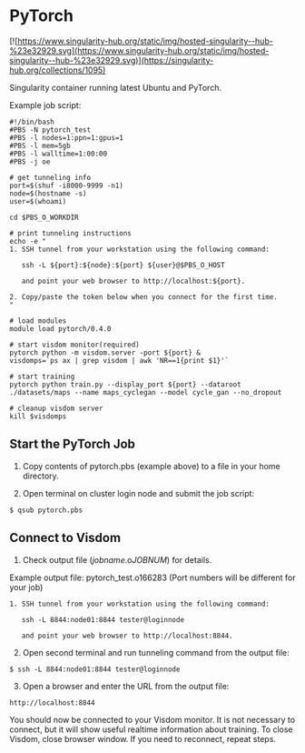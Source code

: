 # PyTorch
[![https://www.singularity-hub.org/static/img/hosted-singularity--hub-%23e32929.svg](https://www.singularity-hub.org/static/img/hosted-singularity--hub-%23e32929.svg)](https://singularity-hub.org/collections/1095)

Singularity container running latest Ubuntu and PyTorch.

Example job script:
```
#!/bin/bash
#PBS -N pytorch_test
#PBS -l nodes=1:ppn=1:gpus=1
#PBS -l mem=5gb
#PBS -l walltime=1:00:00
#PBS -j oe

# get tunneling info
port=$(shuf -i8000-9999 -n1)
node=$(hostname -s)
user=$(whoami)

cd $PBS_O_WORKDIR

# print tunneling instructions
echo -e "
1. SSH tunnel from your workstation using the following command:
   
   ssh -L ${port}:${node}:${port} ${user}@$PBS_O_HOST
   
   and point your web browser to http://localhost:${port}.

2. Copy/paste the token below when you connect for the first time.
"

# load modules
module load pytorch/0.4.0

# start visdom monitor(required)
pytorch python -m visdom.server -port ${port} &
visdomps=`ps ax | grep visdom | awk 'NR==1{print $1}'`

# start training
pytorch python train.py --display_port ${port} --dataroot ./datasets/maps --name maps_cyclegan --model cycle_gan --no_dropout

# cleanup visdom server
kill $visdomps
```

## Start the PyTorch Job
1. Copy contents of pytorch.pbs (example above) to a file in your home directory.

2. Open terminal on cluster login node and submit the job script:

```
$ qsub pytorch.pbs
```

## Connect to Visdom
1. Check output file (*jobname*.o*JOBNUM*) for details.

Example output file: pytorch_test.o166283 (Port numbers will be different for your job)
```
1. SSH tunnel from your workstation using the following command:

   ssh -L 8844:node01:8844 tester@loginnode

   and point your web browser to http://localhost:8844.
```

2. Open second terminal and run tunneling command from the output file:
```
$ ssh -L 8844:node01:8844 tester@loginnode
```
3. Open a browser and enter the URL from the output file:
```
http://localhost:8844
```

You should now be connected to your Visdom monitor. It is not necessary to connect, but it will show useful realtime information about training. To close Visdom, close browser window. If you need to reconnect, repeat steps.
